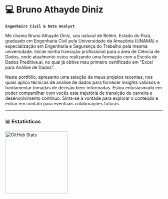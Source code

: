# 💻 Bruno Athayde Diniz

**`Engenheiro Civil & Data Analyst`**

Me chamo Bruno Athayde Diniz, sou natural de Belém, Estado do Pará,  graduado em Engenharia Civil pela Universidade da Amazônia (UNAMA) e especialização em Engenharia e Segurança do Trabalho pela mesma universidade. Iniciei minha transição profissional para a área de Ciência de Dados, onde atualmente estou realizando uma formação com a Escola de Dados Preditiva.ai, no qual já obtive meu primeiro certificado em "Excel para Análise de Dados". 

Neste portfólio, apresento uma seleção de meus projetos recentes, nos quais aplico técnicas de análise de dados para fornecer insights valiosos e fundamentar tomadas de decisão bem-informadas. Estou entusiasmado em poder compartilhar com vocês esta trajetória de transição de carreira e desenvolvimento contínuo. 
Sinta-se à vontade para explorar o conteúdo e entrar em contato para eventuais colaborações futuras.

---

### 📊 Estatísticas

<p>
  <img 
    align="left" 
    alt="GitHub Stats" 
    height="200" 
    style="padding-right: 10px;" 
    src="https://github-readme-stats.vercel.app/api?username=Brunoatiniz&show_icons=true&theme=dark&include_all_commits=true&locale=pt-br" 
  />

</p>
